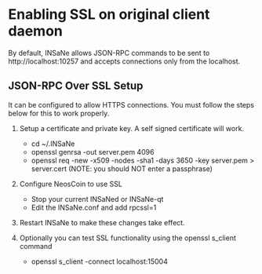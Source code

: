 Enabling SSL on original client daemon
======================================
By default, INSaNe allows JSON-RPC commands to be sent to http://localhost:10257
and accepts connections only from the localhost.

JSON-RPC Over SSL Setup
-----------------------
It can be configured to allow HTTPS connections.  You must follow the steps below
for this to work properly.

1. Setup a certificate and private key.  A self signed certificate will work.
    * cd ~/.INSaNe
    * openssl genrsa -out server.pem 4096
    * openssl req -new -x509 -nodes -sha1 -days 3650 -key server.pem > server.cert
    (NOTE: you should NOT enter a passphrase)

2. Configure NeosCoin to use SSL
    * Stop your current INSaNed or INSaNe-qt
    * Edit the INSaNe.conf and add
      rpcssl=1

3. Restart INSaNe to make these changes take effect.

4. Optionally you can test SSL functionality using the openssl s_client command
    * openssl s_client -connect localhost:15004
